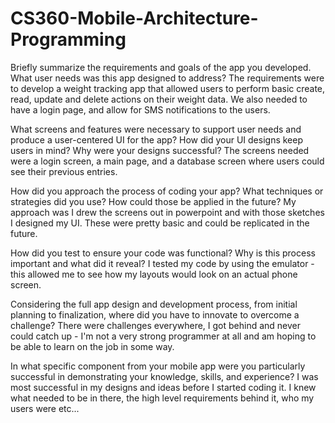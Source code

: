 # CS360-Mobile-Architecture-Programming
Briefly summarize the requirements and goals of the app you developed. What user needs was this app designed to address?
The requirements were to develop a weight tracking app that allowed users to perform basic create, read, update and delete actions on their weight data. We also needed to have a login page, and allow for SMS notifications to the users. 

What screens and features were necessary to support user needs and produce a user-centered UI for the app? How did your UI designs keep users in mind? Why were your designs successful?
The screens needed were a login screen, a main page, and a database screen where users could see their previous entries. 

How did you approach the process of coding your app? What techniques or strategies did you use? How could those be applied in the future?
My approach was I drew the screens out in powerpoint and with those sketches I designed my UI. These were pretty basic and could be replicated in the future. 

How did you test to ensure your code was functional? Why is this process important and what did it reveal?
I tested my code by using the emulator - this allowed me to see how my layouts would look on an actual phone screen. 

Considering the full app design and development process, from initial planning to finalization, where did you have to innovate to overcome a challenge?
There were challenges everywhere, I got behind and never could catch up - I'm not a very strong programmer at all and am hoping to be able to learn on the job in some way. 

In what specific component from your mobile app were you particularly successful in demonstrating your knowledge, skills, and experience?
I was most successful in my designs and ideas before I started coding it. I knew what needed to be in there, the high level requirements behind it, who my users were etc...
